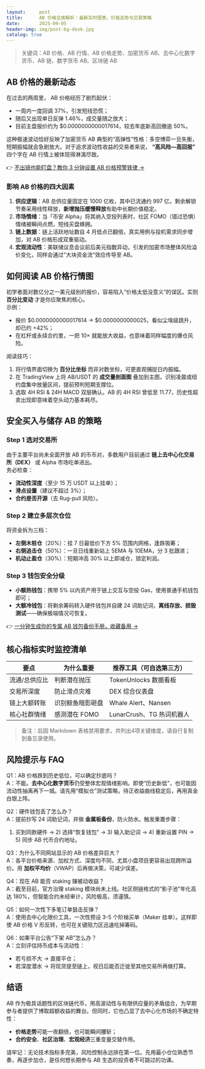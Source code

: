 ```yaml
---
layout:     post
title:      AB 价格全面解析：最新实时图表、价格走势与交易策略
date:       2025-09-05
header-img: img/post-bg-desk.jpg
catalog: true
---
```


> 关键词：AB 价格、AB 行情、AB 价格走势、加密货币 AB、去中心化数字货币、AB 链、数字货币 AB、区块链 AB

## AB 价格的最新动态

在过去的两周里， AB 价格经历了剧烈起伏：  
- 一周内一度回调 37%，引发短线恐慌；  
- 随后又出现单日反弹 1.46%，成交量随之放大；  
- 目前主盘报价约为 $0.0000000000017614，较去年底新高回撤逾 50%。  

这种极速波动恰好反映了加密货币 AB 典型的“高弹性”性格：多空博弈一旦失衡，短期振幅就会急剧放大。对于追求波动性收益的交易者来说， **“高风险—高回报”** 四个字在 AB 行情上被体现得淋漓尽致。

👉 [不出镜也能盯盘？教你 3 分钟设置 AB 价格预警铁律 →](https://okxdog.com/)

### 影响 AB 价格的四大因素
1. **供应逻辑**：AB 总供应量固定在 1000 亿枚，其中已流通约 997 亿，剩余解锁节奏采用线性释放，**新增抛压缓慢释放**有助中长期价值稳定。  
2. **市场情绪**：当「币安 Alpha」将其纳入空投列表时，社区 FOMO（错过恐惧）情绪被瞬间点燃，短线买盘蜂拥。  
3. **链上数据**：链上活跃地址数自 4 月低点已翻倍，真实用例与投机需求同步增加，对 AB 价格形成双重驱动。  
4. **宏观流动性**：美联储议息会议前后美元指数异动，引发的加密市场整体风险溢价变化，同样会通过”大块资金流“效应传导至 AB。

## 如何阅读 AB 价格行情图

初学者面对数亿分之一美元级别的报价，容易陷入“价格太低没意义”的误区。实则 **百分比变动** 才是你应聚焦的核心。  
示例：  
- 报价 $0.0000000000017614 → $0.0000000000025，看似尘埃级跳升，却已约 +42%；  
- 在杠杆或永续合约里，一把 10× 就能放大收益，也意味着同样幅度的爆仓风险。

阅读技巧：  
1. 将行情界面切换为 **百分比坐标** 而非对数坐标，可更直观捕捉日内振幅。  
2. 在 TradingView 上将 AB/USDT 的 **成交量剖面图** 叠加到主图，识别凌晨或纽约盘集中放量区间，提前预判短期支撑位。  
3. 选取 4H RSI & 24H MACD 双层确认。AB 的 4H RSI 曾低至 11.77，历史性超卖出现即意味着空头动力基本耗尽。

## 安全买入与储存 AB 的策略

### Step 1 选对交易所
由于主要平台尚未全面开放 AB 的币币对，多数用户目前通过 **链上去中心化交易所（DEX）** 或 Alpha 市场吃单进出。  
务必检查：  
- **流动性深度**（至少 15 万 USDT 以上挂单）；  
- **滑点设置**（建议不超过 3%）；  
- **合约是否开源**（去 Rug-pull 风险）。

### Step 2 建立多层次仓位
将资金拆为三档：  
- **左侧木桩仓**（20%）：挂 7 日最低价下方 5% 范围内网格，逢跌吸筹；  
- **右侧追击仓**（50%）：一旦日线重新站上 5EMA 与 10EMA，分 3 批跟进；  
- **机动止盈仓**（30%）：短期冲高 30% 以上即减仓，锁定利润。

### Step 3 钱包安全分级
- **小额热钱包**：携带 5% 以内资产用于链上交互与空投 Gas，使用普通手机钱包即可；  
- **大额冷钱包**：将剩余筹码转入硬件钱包并自建 24 词助记词，**离线存放、损毁测试**——确保极端情况可恢复。

👉 [一分钟生成你的专属 AB 钱包备份手册，收藏备用 →](https://okxdog.com/)

## 核心指标实时监控清单

| 要点 | 为什么重要 | 推荐工具（可自选第三方） |
|---|---|---|
| 流通/总供应比 | 判断潜在抛压 | TokenUnlocks 数据看板 |
| 交易所深度 | 防止滑点灾难 | DEX 综合仪表盘 |
| 链上大额转账 | 识别鲸鱼暗影砸盘 | Whale Alert、Nansen |
| 核心社群情绪 | 感测潜在 FOMO | LunarCrush、TG 热词机器人 |

> 备注：后因 Markdown 表格禁用要求，共列出4项关键维度，请自行复制到备忘录使用。

## 风险提示与 FAQ

Q1：AB 价格跌到历史低位，可以确定抄底吗？  
A：不能。**去中心化数字货币**仍受整体宏观情绪影响。即使“历史新低”，也可能因流动性抽离再下一城。请先用“模拟仓”测试策略，待正收益曲线稳定后，再用真金白银上阵。

Q2：硬件钱包丢了怎么办？  
A：提前抄写 24 词助记词，并做 **金属板备份**，防火防水。触发重置步骤：  
1) 买到同款硬件 → 2) 选择“恢复钱包” → 3) 输入助记词 → 4) 重新设置 PIN → 5) 同步 AB 代币合约地址。

Q3：为什么不同网站显示的 AB 价格差异巨大？  
A：各平台价格来源、加权方式、深度均不同，尤其小盘项目更容易出现跨所溢价。用 **加权平均价**（VWAP）后再做决策，可减少误差。

Q4：现在 AB 能否 staking 赚被动收益？  
A：截至目前，官方治理 staking 模块尚未上线。社区侧链格式的“影子池”年化高达 180%，但智能合约未经审计，风险极高，须谨慎。

Q5：如何一次性下多笔订单狙击反弹？  
A：使用去中心化限价工具，一次性预设 3-5 个阶梯买单（Maker 挂单）。这样即使 AB 价格 V 形反转，也可在关键阻力区迅速吃掉筹码。

Q6：如果平台公告“下架 AB”怎么办？  
A：立刻评估持币成本与流动性：  
- 若亏损不大 → 直接平仓；  
- 若深度潜水 → 将现货提至链上，视日后能否迁徙至其他交易所再做打算。

## 结语

AB 作为极具话题性的区块链代币，用高波动性与有限供应量的矛盾组合，为早期参与者提供了博取超额收益的舞台。但同时，它也凸显了去中心化市场的不确定特性：  
- **价格走势**可能一夜翻倍，也可能瞬间腰斩；  
- **合约安全**、**社区治理**、**宏观经济**三重变量交替作用。  

请牢记：无论技术指标多完美，风险控制永远排在第一位。先用最小仓位熟悉节奏，再逐步加仓，是任何想长期参与 AB 生态的投资者不可跳过的功课。